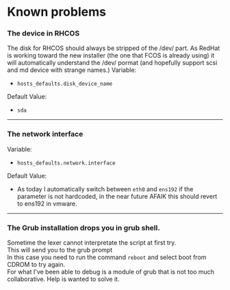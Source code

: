 # Known problems
### The device in RHCOS
The disk for RHCOS should always be stripped of the /dev/ part.
As RedHat is working toward the new installer (the one that FCOS is already using) it will automatically understand the /dev/ pormat (and hopefully support scsi and md device with strange names.)
Variable: 
- `hosts_defaults.disk_device_name`

Default Value: 
- `sda`
---

### The network interface
Variable:
- `hosts_defaults.network.interface`

Default Value: 
- As today I automatically switch between `eth0` and `ens192` if the parameter is not hardcoded, in the near future AFAIK this should revert to ens192 in vmware.
---
### The Grub installation drops you in grub shell.

Sometime the lexer cannot interpretate the script at first try.<br>
This will send you to the grub prompt<br>
In this case you need to run the command `reboot` and select boot from CDROM to try again.<br>
For what I've been able to debug is a module of grub that is not too much collaborative.
Help is wanted to solve it.